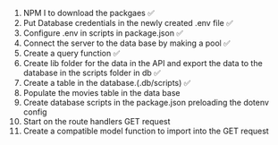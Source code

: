 1. NPM I to download the packgaes ✅
2. Put Database credentials in the newly created .env file ✅
3. Configure .env in scripts in package.json ✅
4. Connect the server to the data base by making a pool ✅
5. Create a query function ✅
7. Create lib folder for the data in the API and export the data to the database in the scripts folder in db ✅
8. Create a table in the database.(.db/scripts) ✅
9. Populate the movies table in the data base 
10. Create database scripts in the package.json preloading the dotenv config 
11. Start on the route handlers GET request
12. Create a compatible model function to import into the GET request
